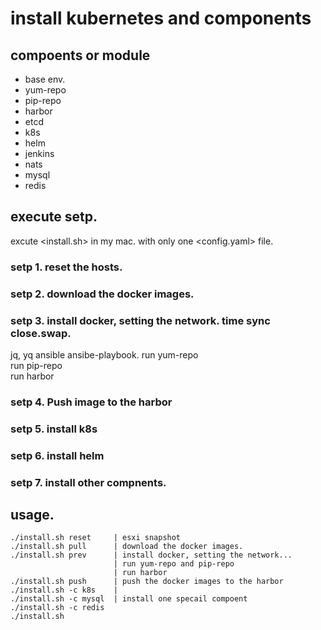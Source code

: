 #  install kubernetes and components
## compoents or module
* base env.
* yum-repo
* pip-repo
* harbor
* etcd
* k8s
* helm
* jenkins
* nats
* mysql
* redis

## execute setp. 
excute <install.sh>  in my mac. with only one <config.yaml> file. 
### setp 1. reset the hosts. 
### setp 2. download the docker images.
### setp 3. install docker, setting the network. time sync close.swap.
jq, yq ansible ansibe-playbook.
run yum-repo  
run pip-repo  
run harbor  
### setp 4. Push image to the harbor
### setp 5. install k8s
### setp 6. install helm
### setp 7. install other compnents.

## usage.
```
./install.sh reset     | esxi snapshot
./install.sh pull      | download the docker images.
./install.sh prev      | install docker, setting the network...
                       | run yum-repo and pip-repo
                       | run harbor
./install.sh push      | push the docker images to the harbor
./install.sh -c k8s    |
./install.sh -c mysql  | install one specail compoent
./install.sh -c redis
./install.sh           
```